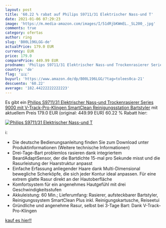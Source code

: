 ```yaml
---
layout: post
title: '60.22 % rabat auf Philips S9711/31 Elektrischer Nass-und T'
date: 2021-01-06 07:29:23
image: 'https://m.media-amazon.com/images/I/51dRjbKWmEL._SL200_.jpg'
comments: true
category: ofertas
author: ring
slug: 'B00L196LGG-de'
actualPrice: 179.0 EUR
currency: EUR
price: 179.0
comparePrice: 449.99 EUR
prodname: 'Philips S9711/31 Elektrischer Nass-und Trockenrasierer Series 9000 mit V-Track-Pro-Klingen  SmartClean Reinigungsstation  Bartstyler'
country: 'de'
flag: '🇩🇪'
buyurl: 'https://www.amazon.de/dp/B00L196LGG/?tag=tolees0ca-21'
descuento: '60.22'
average: '182.44222222222223'
---
```


Es gibt ein [Philips S9711/31 Elektrischer Nass-und Trockenrasierer Series 9000 mit V-Track-Pro-Klingen  SmartClean Reinigungsstation  Bartstyler](https://www.amazon.de/dp/B00L196LGG/?tag=tolees0ca-21) mit aktuellem Preis 179.0 EUR (original: 449.99 EUR) 60.22 % Rabatt hier:

[![Philips S9711/31 Elektrischer Nass-und T](https://m.media-amazon.com/images/I/51dRjbKWmEL._SL200_.jpg)](https://www.amazon.de/dp/B00L196LGG/?tag=tolees0ca-21)

ℹ️:

- Die deutsche Bedienungsanleitung finden Sie zum Download unter Produktinformationen (Weitere technische Informationen)
- Drei-Tage-Bart problemlos rasieren dank integriertem BeardAdaptSensor, der die Bartdichte 15-mal pro Sekunde misst und die Rasurleistung der Haarstruktur anpasst
- Einfache Erfassung anliegender Haare dank Multi-Dimensional bewegliche Scherköpfe, die sich jeder Kontur ideal anpassen. Für eine extrem glatte Rasur direkt an der Hautoberfläche
- Komfortsystem für ein angenehmes Hautgefühl mit drei Geschwindigkeitsstufen
- Akkuleistung: 60 Min.; Lieferumfang: Rasierer, aufsteckbarer Bartstyler, Reinigungssystem SmartClean Plus inkl. Reinigungskartusche, Reiseetui
- Gründliche und angenehme Rasur, selbst bei 3-Tage Bart: Dank V-Track-Pro-Klingen

[kauf es hier!!](https://www.amazon.de/dp/B00L196LGG/?tag=tolees0ca-21)
